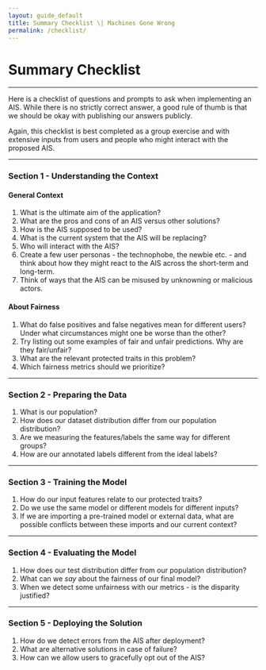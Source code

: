 ```yaml
---
layout: guide_default
title: Summary Checklist \| Machines Gone Wrong
permalink: /checklist/
---
```


# Summary Checklist

---

Here is a checklist of questions and prompts to ask when implementing an AIS. While there is no strictly correct answer, a good rule of thumb is that we should be okay with publishing our answers publicly.

Again, this checklist is best completed as a group exercise and with extensive inputs from users and people who might interact with the proposed AIS.

---

### Section 1 - Understanding the Context

#### General Context

1. What is the ultimate aim of the application? <tidbit content="<br/>For example, for recidivism prediction, the true objective might be to make the society a safer place. As part of that, we want to identify individuals who might be prone to reoffending and offer them additional help to reduce future crime. Note the many implicit assumpations here. We assume that our sub-goal contributes to our objective. We also assume that reoffending is something that can be reliably predicted."></tidbit>
2. What are the pros and cons of an AIS versus other solutions? <tidbit content="<br/>The main point here is to first weigh all the possible solutions instead of just implementing an AIS immediately."></tidbit>
3. How is the AIS supposed to be used? <tidbit content="<br/>By answering this question, we can begin to think of ways that we can 'nudge' users towards the desired usage, as well as ways that the AIS can be misused."></tidbit>
4. What is the current system that the AIS will be replacing? <tidbit content="<br/>How is the problem being solved at the moment? How is the proposed AIS better than this solution? How is it worse?"></tidbit>
5. Who will interact with the AIS? <tidbit content="<br/>This probably includes more than just the direct users that benefit from the AIS. Hiring models, for instance, interact with both employers (direct users) and job applicants."></tidbit>
6. Create a few user personas - the technophobe, the newbie etc. - and think about how they might react to the AIS across the short-term and long-term. <tidbit content="<br/>This question examines the 'ripples' that the AIS might cause when it is implemented, ranging from the short-term to the long-term."></tidbit>
7. Think of ways that the AIS can be misused by unknowning or malicious actors. <tidbit content="<br/>How can we design the AIS to prevent these misuses? If the potential harm is too great, we might want to reconsider adopting an AIS solution."></tidbit>

#### About Fairness

1. What do false positives and false negatives mean for different users? Under what circumstances might one be worse than the other? <tidbit content="<br/>In recidivism prediction models for instance, false positives mean innocent people were wrongly accused. When we step from theory to the real world, we need to see that these mathematical concepts have very real meanings."></tidbit>
2. Try listing out some examples of fair and unfair predictions. Why are they fair/unfair? <tidbit content="<br/>This is the first step towards trying to understand what are the protected traits in this context and how we should define fairness."></tidbit>
3. What are the relevant protected traits in this problem? <tidbit content="<br/>Common protected traits include gender, skin color, ethnicity, age and physical ability. But remember that this really depends on the context and the culture that the application is situated in."></tidbit>
4. Which fairness metrics should we prioritize? <tidbit content="<br/>Prioritizing means that some metrics are invariably compromised or violated. These decisions and their resultant shortcomings should be made known to users."></tidbit>

---

### Section 2 - Preparing the Data

1. What is our population? <tidbit content="<br/>Note that this refers to the population that comprises all the possible inputs to the proposed AIS. This is important because it affects how we collect our data and evaluate our models later on. See <a href='../bias_ii#defining-the-population'>Understanding Bias II</a> for details."></tidbit>
2. How does our dataset distribution differ from our population distribution? <tidbit content="<br/>In most cases, the dataset collected is different from the population. This is okay, but we have to be clear about how it is different and be aware of possible problems that might arise from the mismatch. See <a href='../bias_ii#training-dataset-versus-population'>Understanding Bias II</a> for details."></tidbit>
3. Are we measuring the features/labels the same way for different groups? <tidbit content="<br/>Bias can creep in when we collect data differently for different groups. Check out <a href='../bias_i#proxy-labels'>Understanding Bias I</a> for an example."></tidbit>
4. How are our annotated labels different from the ideal labels? <tidbit content="<br/>Often, the labels that we really want is impossible or prohibitively expensive to obtain and we settle for proxy labels. Here, we ask, 'Are we using proxy labels?' and 'What are possible problems from using proxy labels?' See <a href='../bias_ii#the-target-variable'>Understanding Bias II</a> for details."></tidbit>

---

### Section 3 - Training the Model

1. How do our input features relate to our protected traits? <tidbit content="<br/>In cases where input features <em>are</em> protected traits, we need to justify their use in the model or remove them. We also need to check for correlations between protected traits and our input features, to identify proxies for the protected traits. These proxies can also be a source of algorithmic bias. See <a href='../bias_ii#input-features'>Understanding Bias II</a> for details."></tidbit>
2. Do we use the same model or different models for different inputs? <tidbit content="<br/>Using the same model assumes that the mapping between input samples and output prediction is the same for all groups, which might not be the case. On the other hand, training different models requires sufficient data for each model. See <a href='../bias_ii#aggregation'>Understanding Bias II</a> for details."></tidbit>
3. If we are importing a pre-trained model or external data, what are possible conflicts between these imports and our current context? <tidbit content="<br/>Using pre-trained models and external datasets is a common practice. But these imported models and data can potentially carry hidden biases. See <a href='../bias_ii#transfering-models-and-datasets'>Understanding Bias II</a> for details."></tidbit>

---

### Section 4 - Evaluating the Model

1. How does our test distribution differ from our population distribution? <tidbit content="<br/>Similar to Section 2 above, we need to think about the differences between our test dataset and our real population and possible problems that might occur."></tidbit>
2. What can we *say* about the fairness of our final model? <tidbit content="<br/>More than just accuracy and other performance metrics, results from fairness metric evaluations should also be documented and made available to users. See <a href='../bias_ii#evaluation'>Understanding Bias II</a> for details."></tidbit>
3. When we detect some unfairness with our metrics - is the disparity justified? <tidbit content="<br/>This lends some consideration for context to the quantification of fairness. Ultimately, how unjust a disparity is depends on the extent of disparity relative to its justification."></tidbit>

---

### Section 5 - Deploying the Solution

1. How do we detect errors from the AIS after deployment? <tidbit content="<br/>The job's not over when the model is deployed. After emerging from the laboratory, the model needs to be continuously evaluated based on real-world data, to identify unexpected problems or model failure. Importantly, the model should not be caught in a self-enforcing feedback loop. See <a href='../bias_ii#feedback'>Understanding Bias II</a> for details."></tidbit>
2. What are alternative solutions in case of failure? <tidbit content="<br/>Just like any other technology, the AIS can and will break down. How can we design for graceful degradation for all types of failures (e.g. wrong predictions, total failure)?"></tidbit>
3. How can we allow users to gracefully opt out of the AIS? <tidbit content="<br/>Presently, there are people who are uncomfortable with certain AIS due to privacy and other concerns. How can we design for 'graceful degradation' that allows these users to opt out with minimal hassle? See <a href='../bias_ii#graceful-degradation'>Understanding Bias II</a> for details."></tidbit>

<tofro prevtext="Sources of Bias" prevlink="../bias_ii/" nexttext="Resources" nextlink="../resources/"></tofro>
